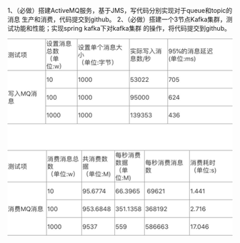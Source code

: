 1、（必做）搭建ActiveMQ服务，基于JMS，写代码分别实现对于queue和topic的消息 生产和消费，代码提交到github。
2、（必做）搭建一个3节点Kafka集群，测试功能和性能；实现spring kafka下对kafka集群 的操作，将代码提交到github。

   ![binaryTree](1610546539065.jpg "kafka集群性能测试")
     